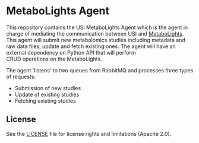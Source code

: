 # MetaboLights Agent

This repository contains the USI MetaboLights Agent which is the agent in charge of mediating the communication between USI and [MetaboLights](http://www.ebi.ac.uk/metabolights/). 
This agent will submit new metabolomics studies including metadata and raw data files, update and fetch existing ones. The agent will have an external dependency on Python API that will perform  
CRUD operations on the MetaboLights. 

The agent 'listens' to two queues from RabbitMQ and processes three types of requests:
- Submission of new studies
- Update of existing studies
- Fetching existing studies
    
## License
See the [LICENSE](LICENSE.md) file for license rights and limitations (Apache 2.0).
